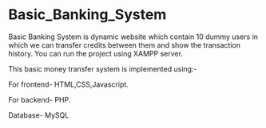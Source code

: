 # Basic_Banking_System

Basic Banking System is dynamic website which contain 10 dummy users in which we can transfer credits between them and show the transaction history. You can run the project using XAMPP server.

This basic money transfer system is implemented using:-

For frontend- HTML,CSS,Javascript.

For backend- PHP.

Database- MySQL
